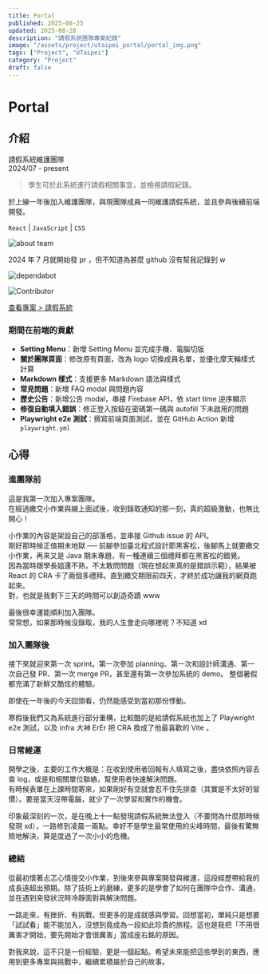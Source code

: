 ```yaml
---
title: Portal
published: 2025-08-25
updated: 2025-08-28
description: "請假系統團隊專案紀錄"
image: "/assets/project/utaipei_portal/portal_img.png"
tags: ["Project", "UTaipei"]
category: "Project"
draft: false
---
```


# Portal

## 介紹

請假系統維護團隊  
2024/07 - present

> 學生可於此系統進行請假相關事宜，並檢視請假紀錄。

於上線一年後加入維護團隊，與現團隊成員一同維護請假系統，並且參與後續前端開發。

`React` | `JavaScript` | `CSS`

![about team](/assets/project/utaipei_portal/about_team.png)

2024 年 7 月就開始發 pr ，但不知道為甚麼 github 沒有幫我記錄到 w

![dependabot](/assets/project/utaipei_portal/dependabot.png)

![Contributor](/assets/project/utaipei_portal/contributor.png)

[查看專案 > 請假系統](https://portal.utaipei.edu.tw/)

### 期間在前端的貢獻

- **Setting Menu**：新增 Setting Menu 並完成手機、電腦切版
- **關於團隊頁面**：修改原有頁面，改為 logo 切換成員名單，並優化摩天輪樣式計算
- **Markdown 樣式**：支援更多 Markdown 語法與樣式
- **常見問題**：新增 FAQ modal 與問題內容
- **歷史公告**：新增公告 modal，串接 Firebase API，依 start time 逆序顯示
- **修復自動填入錯誤**：修正登入按鈕在密碼第一碼與 autofill 下未啟用的問題
- **Playwright e2e 測試**：撰寫前端頁面測試，並在 GitHub Action 新增 `playwright.yml`

## 心得

### 進團隊前

這是我第一次加入專案團隊。  
在經過繳交小作業與線上面試後，收到錄取通知的那一刻，真的超級激動，也無比開心！

小作業的內容是架設自己的部落格，並串接 Github issue 的 API。  
剛好那時候正值期末地獄 ── 前腳參加臺北程式設計節黑客松，後腳馬上就要繳交小作業，再來又是 Java 期末專題，有一種連續三個禮拜都在黑客松的錯覺。  
因為當時跟學長姐還不熟，不太敢問問題（現在想起來真的是錯誤示範），結果被 React 的 CRA 卡了兩個多禮拜。直到繳交期限前四天，才終於成功讓我的網頁跑起來。  
對，也就是我剩下三天的時間可以創造奇蹟 www

最後很幸運能順利加入團隊。  
常常想，如果那時候沒錄取，我的人生會走向哪裡呢？不知道 xd

### 加入團隊後

接下來就迎來第一次 sprint。第一次參加 planning、第一次和設計師溝通、第一次自己發 PR、第一次 merge PR，甚至還有第一次參加系統的 demo。
整個暑假都充滿了新鮮又酷炫的體驗。

即使在一年後的今天回頭看，仍然能感受到當初那份悸動。

寒假後我們又為系統進行部分重構，比較酷的是給請假系統也加上了 Playwright e2e 測試，以及 infra 大神 ErEr 把 CRA 換成了他最喜歡的 Vite 。

### 日常維運

開學之後，主要的工作大概是：在收到使用者回報有人填寫之後，盡快依照內容去查 log，或是和相關單位聯絡，幫使用者快速解決問題。  
有時候表單在上課時間寄來，如果剛好有空就會忍不住先排查（其實是不太好的習慣）。要是當天沒帶電腦，就少了一次學習和實作的機會。

印象最深刻的一次，是在晚上十一點發現請假系統無法登入（不要問為什麼那時候發現 xd），一路修到凌晨一兩點。幸好不是學生最常使用的尖峰時間，最後有驚無險地解決，算是度過了一次小小的危機。

### 總結

從最初懷著忐忑心情提交小作業，到後來參與專案開發與維運，這段經歷帶給我的成長遠超出預期。除了技術上的磨練，更多的是學會了如何在團隊中合作、溝通，並在遇到突發狀況時冷靜面對與解決問題。

一路走來，有挫折、有挑戰，但更多的是成就感與學習。回想當初，單純只是想要「試試看」能不能加入，沒想到竟成為一段如此珍貴的旅程。這也是我把「不用很厲害才開始，要先開始才會很厲害」當成座右銘的原因。

對我來說，這不只是一份經驗，更是一個起點。希望未來能把這些學到的東西，應用到更多專案與挑戰中，繼續累積屬於自己的故事。
